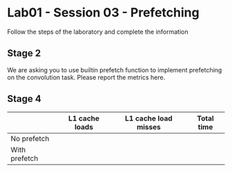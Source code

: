 
# Lab01 - Session 03 - Prefetching

Follow the steps of the laboratory and complete the information

## Stage 2

We are asking you to use builtin prefetch function to implement prefetching on the convolution task. Please report the metrics here.

## Stage 4


|               | L1 cache loads    | L1 cache load misses | Total time|
|---------------|-------------------|----------------------|-----------|
| No prefetch   |                   |                      |           |
| With prefetch |                   |                      |           |

